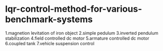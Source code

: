 # lqr-control-method-for-various-benchmark-systems
1.magnetion levitation of iron object      2.simple pedulum        3.inverted pendulum stabilization         4.field controlled dc motor      5.armature controlled dc motor   6.coupled tank   7.vehicle suspension control
